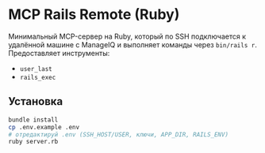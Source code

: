 # MCP Rails Remote (Ruby)

Минимальный MCP-сервер на Ruby, который по SSH подключается к удалённой машине с ManageIQ и
выполняет команды через `bin/rails r`. Предоставляет инструменты:
- `user_last`
- `rails_exec`

## Установка
```bash
bundle install
cp .env.example .env
# отредактируй .env (SSH_HOST/USER, ключи, APP_DIR, RAILS_ENV)
ruby server.rb
